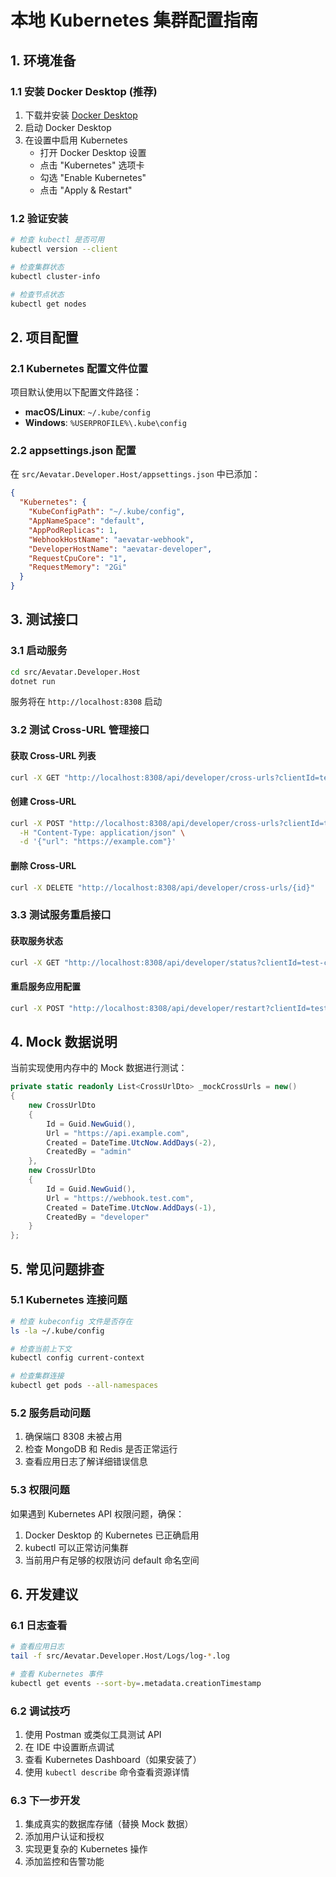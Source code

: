 # 本地 Kubernetes 集群配置指南

## 1. 环境准备

### 1.1 安装 Docker Desktop (推荐)
1. 下载并安装 [Docker Desktop](https://www.docker.com/products/docker-desktop/)
2. 启动 Docker Desktop
3. 在设置中启用 Kubernetes
   - 打开 Docker Desktop 设置
   - 点击 "Kubernetes" 选项卡
   - 勾选 "Enable Kubernetes"
   - 点击 "Apply & Restart"

### 1.2 验证安装
```bash
# 检查 kubectl 是否可用
kubectl version --client

# 检查集群状态
kubectl cluster-info

# 检查节点状态
kubectl get nodes
```

## 2. 项目配置

### 2.1 Kubernetes 配置文件位置
项目默认使用以下配置文件路径：
- **macOS/Linux**: `~/.kube/config`
- **Windows**: `%USERPROFILE%\.kube\config`

### 2.2 appsettings.json 配置
在 `src/Aevatar.Developer.Host/appsettings.json` 中已添加：

```json
{
  "Kubernetes": {
    "KubeConfigPath": "~/.kube/config",
    "AppNameSpace": "default",
    "AppPodReplicas": 1,
    "WebhookHostName": "aevatar-webhook",
    "DeveloperHostName": "aevatar-developer",
    "RequestCpuCore": "1",
    "RequestMemory": "2Gi"
  }
}
```

## 3. 测试接口

### 3.1 启动服务
```bash
cd src/Aevatar.Developer.Host
dotnet run
```

服务将在 `http://localhost:8308` 启动

### 3.2 测试 Cross-URL 管理接口

#### 获取 Cross-URL 列表
```bash
curl -X GET "http://localhost:8308/api/developer/cross-urls?clientId=test-client"
```

#### 创建 Cross-URL
```bash
curl -X POST "http://localhost:8308/api/developer/cross-urls?clientId=test-client" \
  -H "Content-Type: application/json" \
  -d '{"url": "https://example.com"}'
```

#### 删除 Cross-URL
```bash
curl -X DELETE "http://localhost:8308/api/developer/cross-urls/{id}"
```

### 3.3 测试服务重启接口

#### 获取服务状态
```bash
curl -X GET "http://localhost:8308/api/developer/status?clientId=test-client"
```

#### 重启服务应用配置
```bash
curl -X POST "http://localhost:8308/api/developer/restart?clientId=test-client"
```

## 4. Mock 数据说明

当前实现使用内存中的 Mock 数据进行测试：

```csharp
private static readonly List<CrossUrlDto> _mockCrossUrls = new()
{
    new CrossUrlDto
    {
        Id = Guid.NewGuid(),
        Url = "https://api.example.com",
        Created = DateTime.UtcNow.AddDays(-2),
        CreatedBy = "admin"
    },
    new CrossUrlDto
    {
        Id = Guid.NewGuid(),
        Url = "https://webhook.test.com",
        Created = DateTime.UtcNow.AddDays(-1),
        CreatedBy = "developer"
    }
};
```

## 5. 常见问题排查

### 5.1 Kubernetes 连接问题
```bash
# 检查 kubeconfig 文件是否存在
ls -la ~/.kube/config

# 检查当前上下文
kubectl config current-context

# 检查集群连接
kubectl get pods --all-namespaces
```

### 5.2 服务启动问题
1. 确保端口 8308 未被占用
2. 检查 MongoDB 和 Redis 是否正常运行
3. 查看应用日志了解详细错误信息

### 5.3 权限问题
如果遇到 Kubernetes API 权限问题，确保：
1. Docker Desktop 的 Kubernetes 已正确启用
2. kubectl 可以正常访问集群
3. 当前用户有足够的权限访问 default 命名空间

## 6. 开发建议

### 6.1 日志查看
```bash
# 查看应用日志
tail -f src/Aevatar.Developer.Host/Logs/log-*.log

# 查看 Kubernetes 事件
kubectl get events --sort-by=.metadata.creationTimestamp
```

### 6.2 调试技巧
1. 使用 Postman 或类似工具测试 API
2. 在 IDE 中设置断点调试
3. 查看 Kubernetes Dashboard（如果安装了）
4. 使用 `kubectl describe` 命令查看资源详情

### 6.3 下一步开发
1. 集成真实的数据库存储（替换 Mock 数据）
2. 添加用户认证和授权
3. 实现更复杂的 Kubernetes 操作
4. 添加监控和告警功能 